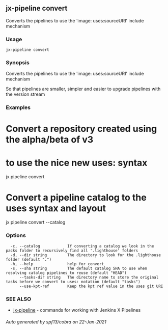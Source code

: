## jx-pipeline convert

Converts the pipelines to use the 'image: uses:sourceURI' include mechanism

### Usage

```
jx-pipeline convert
```

### Synopsis

Converts the pipelines to use the 'image: uses:sourceURI' include mechanism
  
So that pipelines are smaller, simpler and easier to upgrade pipelines with the version stream

### Examples

  # Convert a repository created using the alpha/beta of v3
  # to use the nice new uses: syntax
  jx pipeline convert
  
  # Convert a pipeline catalog to the uses syntax and layout
  jx pipeline convert --catalog

### Options

```
  -c, --catalog            If converting a catalog we look in the packs folder to recursively find all '.lighthouse' folders
  -d, --dir string         The directory to look for the .lighthouse folder (default ".")
  -h, --help               help for convert
  -s, --sha string         The default catalog SHA to use when resolving catalog pipelines to reuse (default "HEAD")
      --tasks-dir string   The directory name to store the original tasks before we convert to uses: notation (default "tasks")
      --use-kpt-ref        Keep the kpt ref value in the uses git URI
```

### SEE ALSO

* [jx-pipeline](jx-pipeline.md)	 - commands for working with Jenkins X Pipelines

###### Auto generated by spf13/cobra on 22-Jan-2021
